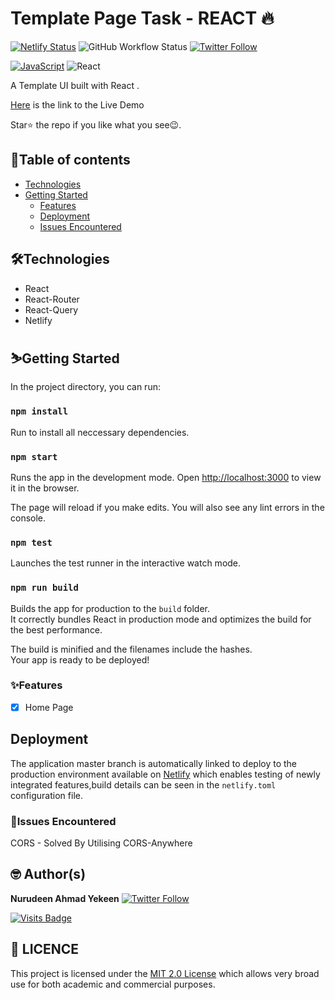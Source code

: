 # Template Page Task - REACT 🔥

[![Netlify Status](https://api.netlify.com/api/v1/badges/ac318cf7-3b66-44f1-b18b-4b283dca4809/deploy-status)](https://app.netlify.com/sites/frontend-challenge-04/deploys) ![GitHub Workflow Status](https://img.shields.io/github/workflow/status/nuksi911/FormPlus/Template-Home)
[![Twitter Follow](https://img.shields.io/twitter/follow/nurudeenyekeen1?style=social)](https://twitter.com/nurudeenyekeen1)

[![JavaScript](https://img.shields.io/badge/-JavaScript-fff?&logo=JavaScript&logoColor=ddc508)]()
![React](https://img.shields.io/badge/-React-fff?&logo=React)

A Template UI built with React .

[Here](https://frontend-challenge-04.netlify.app/) is the link to the Live Demo

Star⭐ the repo if you like what you see😉.

## 📖Table of contents

- [Technologies](#technologies)
- [Getting Started](#getting-started)
  - [Features](#features)
  - [Deployment](#deployment)
  - [Issues Encountered](#issue-encountered)

## 🛠️Technologies

- React
- React-Router
- React-Query
- Netlify

## ⛷️Getting Started

In the project directory, you can run:

### `npm install`

Run to install all neccessary dependencies.

### `npm start`

Runs the app in the development mode.
Open [http://localhost:3000](http://localhost:3000) to view it in the browser.

The page will reload if you make edits.
You will also see any lint errors in the console.

### `npm test`

Launches the test runner in the interactive watch mode.

### `npm run build`

Builds the app for production to the `build` folder.\
It correctly bundles React in production mode and optimizes the build for the best performance.

The build is minified and the filenames include the hashes.\
Your app is ready to be deployed!

### ✨Features

- [x] Home Page

## Deployment

The application master branch is automatically linked to deploy to the production environment available on [Netlify](https://formplus-task.netlify.app) which enables
testing of newly integrated features,build details can be seen in the `netlify.toml` configuration file.

### 📮Issues Encountered

CORS - Solved By Utilising CORS-Anywhere

## 🤓 Author(s)

**Nurudeen Ahmad Yekeen** [![Twitter Follow](https://img.shields.io/twitter/follow/nurudeenyekeen1?style=social)](https://twitter.com/nurudeenyekeen1)

[![Visits Badge](https://badges.pufler.dev/visits/nuksi911/FormPlus)](https://badges.pufler.dev)

## 🔖 LICENCE

This project is licensed under the [MIT 2.0 License](LICENSE) which allows very broad use for both academic and commercial purposes.
